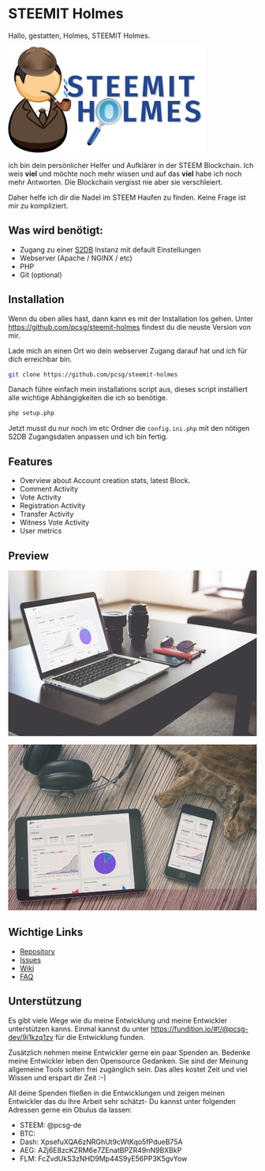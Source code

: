 STEEMIT Holmes
======

Hallo, gestatten, Holmes,
STEEMIT Holmes.

![STEEMIT Holmes](bin/images/jediholmshenwatson2_mini.png)

ich bin dein persönlicher Helfer und Aufklärer in der STEEM Blockchain.
Ich weis **viel** und möchte noch mehr wissen und auf das **viel** habe ich
noch mehr Antworten. Die Blockchain vergisst nie aber sie verschleiert.

Daher helfe ich dir die Nadel im STEEM Haufen zu finden. Keine Frage ist mir zu kompliziert.


Was wird benötigt:
------

- Zugang zu einer [S2DB]() Instanz mit default Einstellungen
- Webserver (Apache / NGINX / etc)
- PHP
- Git (optional)


Installation
------

Wenn du oben alles hast, dann kann es mit der Installation los gehen.
Unter https://github.com/pcsg/steemit-holmes findest du die neuste Version von mir.

Lade mich an einen Ort wo dein webserver Zugang darauf hat und ich für dich erreichbar bin.

```bash
git clone https://github.com/pcsg/steemit-holmes
```

Danach führe einfach mein installations script aus, 
dieses script installiert alle wichtige Abhängigkeiten die ich so benötige.

```bash
php setup.php
``` 

Jetzt musst du nur noch im etc Ordner die `config.ini.php` mit den nötigen S2DB Zugangsdaten anpassen und ich bin fertig.

Features
------

- Overview about Account creation stats, latest Block.
- Comment Activity
- Vote Activity
- Registration Activity
- Transfer Activity
- Witness Vote Activity
- User metrics

Preview
------

![Preview 1](bin/images/previews/1.jpg)

![Preview 1](bin/images/previews/2.jpg)



Wichtige Links
------

- [Repository](https://github.com/pcsg/steemit-holmes)
- [Issues](https://github.com/pcsg/steemit-holmes/issues)
- [Wiki](https://github.com/pcsg/steemit-holmes/wiki)
- [FAQ](https://github.com/pcsg/steemit-holmes/wiki/faq)


Unterstützung
------

Es gibt viele Wege wie du meine Entwicklung und meine Entwickler unterstützen kanns.
Einmal kannst du unter https://fundition.io/#!/@pcsg-dev/9i1kzq1zv für die Entwicklung funden.

Zusätzlich nehmen meine Entwickler gerne ein paar Spenden an. 
Bedenke meine Entwickler leben den Opensource Gedanken. Sie sind der Meinung allgemeine Tools solten frei zugänglich sein.
Das alles kostet Zeit und viel Wissen und erspart dir Zeit :-)

All deine Spenden fließen in die Entwicklungen und zeigen meinen Entwickler das du Ihre Arbeit sehr schätzt-
Du kannst unter folgenden Adressen gerne ein Obulus da lassen:

- STEEM: @pcsg-de
- BTC:
- Dash: XpsefuXQA6zNRGhUt9cWtKqo5fPdueB75A
- AEG: AZj6E8zcKZRM6e7ZEnatBPZR49nN9BXBkP
- FLM: FcZvdUkS3zNHD9Mp44S9yE56PP3K5gvYow
